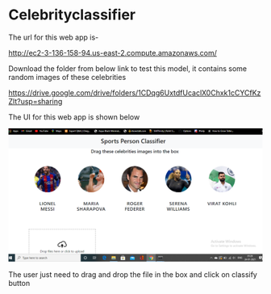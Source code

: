 # Celebrityclassifier

The url for this web app is-

http://ec2-3-136-158-94.us-east-2.compute.amazonaws.com/


Download the folder from below link to test this model, it contains some random images of these celebrities


https://drive.google.com/drive/folders/1CDqg6UxtdfUcaclX0Chxk1cCYCfKzZlt?usp=sharing




The UI for this web app is shown below



![](images/1.png)




The user just need to drag and drop the file in the box and click on classify button



